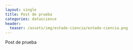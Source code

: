 ```yaml
---
layout: single
title: Post de prueba
categories: datascience
header:
  teaser: /assets/img/estado-ciencia/estado-ciencia.png
---
```


Post de prueba
